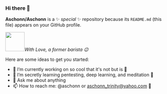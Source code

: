 ### Hi there 👋

**Aschonn/Aschonn** is a ✨ _special_ ✨ repository because its `README.md` (this file) appears on your GitHub profile.

<img src="https://media.giphy.com/media/ILdXafcv6PGF2/source.gif" width = "60" ><em>With Love, a former barista 😉</em>

Here are some ideas to get you started:

- 🔭 I’m currently working on so cool that it's not but is 🤔
- 🌱 I’m secretly learning pentesting, deep learning, and meditation 🤫 
- 💬 Ask me about anything
- 📫 How to reach me: @aschonn or aschonn_trinity@yahoo.com 📧
